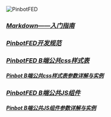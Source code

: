 ![PinbotFED](http://ww4.sinaimg.cn/large/4c4cdb5bgw1eqq3ig3791j206402rdfq.jpg)

### [*Markdown——入门指南*](http://www.jianshu.com/p/1e402922ee32/)

### [*PinbotFED开发规范*](https://github.com/Andyczc/PinbotFED/blob/master/regulation.md)

### [*PinbotFED B端公共css样式表*](https://github.com/Andyczc/PinbotFED/blob/master/b_commonCss.md)
##### [Pinbot B端公共css样式表参数详解与实例](https://github.com/Andyczc/PinbotFED/blob/master/test/b_commonCss.html)

### [*PinbotFED B端公共JS组件*](https://github.com/Andyczc/PinbotFED/blob/master/b_commonJS.md)
##### [Pinbot B端公共JS组件参数详解与实例](https://github.com/Andyczc/PinbotFED/blob/master/test/commonJS.html)